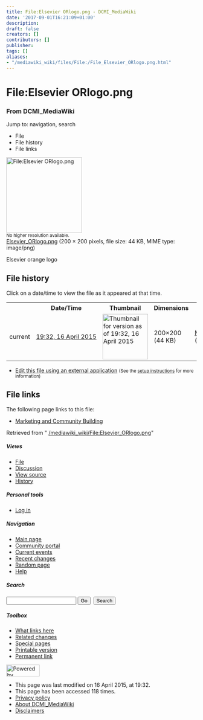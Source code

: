 ```yaml
---
title: File:Elsevier ORlogo.png - DCMI_MediaWiki
date: '2017-09-01T16:21:09+01:00'
description: 
draft: false
creators: []
contributors: []
publisher: 
tags: []
aliases:
- "/mediawiki_wiki/files/File:/File_Elsevier_ORlogo.png.html"
---
```


<a id="top"></a>
# File:Elsevier ORlogo.png

### From DCMI\_MediaWiki

Jump to: navigation, search
<!-- start content -->
- File
- File history
- File links

 [<img alt="File:Elsevier ORlogo.png" src="/images/a/ab/Elsevier_ORlogo.png" width="200" height="200">](/mediawiki_wiki/files/Elsevier_ORlogo.png)  
<small>No higher resolution available.</small>  
 [Elsevier\_ORlogo.png](/images/a/ab/Elsevier_ORlogo.png)‎ (200 × 200 pixels, file size: 44 KB, MIME type: image/png)

Elsevier orange logo

<!-- 
NewPP limit report
Preprocessor node count: 1/1000000
Post-expand include size: 0/2097152 bytes
Template argument size: 0/2097152 bytes
Expensive parser function count: 0/100
-->
## File history

Click on a date/time to view the file as it appeared at that time.

<table class="wikitable filehistory">
  <tr>
    <td></td>
    <th>Date/Time</th>
    <th>Thumbnail</th>
    <th>Dimensions</th>
    <th>User</th>
    <th>Comment</th>
  </tr>
  <tr>
    <td>current</td>
    <td class="filehistory-selected" style="white-space: nowrap;"><a href="/mediawiki_wiki/files/Elsevier_ORlogo.png">19:32, 16 April 2015</a></td>
    <td><a href="/images/a/ab/Elsevier_ORlogo.png"><img alt="Thumbnail for version as of 19:32, 16 April 2015" src="/images/a/ab/Elsevier_ORlogo.png" width="120" height="120"></a></td>
    <td>200×200 <span style="white-space: nowrap;">(44 KB)</span>
    </td>
    <td>
      <a href="/index.php?title=User:MikeCrandall&amp;action=edit&amp;redlink=1" class="new mw-userlink" title="User:MikeCrandall (page does not exist)">MikeCrandall</a> <span style="white-space: nowrap;"> <span class="mw-usertoollinks">(<a href="/index.php?title=User_talk:MikeCrandall&amp;action=edit&amp;redlink=1" class="new" title="User talk:MikeCrandall (page does not exist)">Talk</a> | <a href="/index.php/Special:Contributions/MikeCrandall" title="Special:Contributions/MikeCrandall">contribs</a>)</span></span>
    </td>
    <td> <span class="comment">(Elsevier orange logo)</span>
    </td>
  </tr>
</table>

  

- [Edit this file using an external application](/index.php?title=File:Elsevier_ORlogo.png&action=edit&externaledit=true&mode=file "File:Elsevier ORlogo.png") <small>(See the <a href="http://www.mediawiki.org/wiki/Manual:External_editors" class="external text" rel="nofollow">setup instructions</a> for more information)</small>

## File links

The following page links to this file:

- [Marketing and Community Building](/index.php/Marketing_and_Community_Building "Marketing and Community Building")

Retrieved from " [/mediawiki_wiki/File:Elsevier\_ORlogo.png](/mediawiki_wiki/files/File:/File:Elsevier_ORlogo.png.html)"

<!-- end content -->

##### Views

- [File](/mediawiki_wiki/files/File:/File:Elsevier_ORlogo.png.html "View the file page [c]")
- [Discussion](/index.php?title=File_talk:Elsevier_ORlogo.png&action=edit&redlink=1 "Discussion about the content page [t]")
- [View source](/index.php?title=File:Elsevier_ORlogo.png&action=edit "This page is protected.
You can view its source [e]")
- [History](/index.php?title=File:Elsevier_ORlogo.png&action=history "Past revisions of this page [h]")

##### Personal tools

- [Log in](/index.php?title=Special:UserLogin&returnto=File:Elsevier_ORlogo.png "You are encouraged to log in; however, it is not mandatory [o]")

<script type="text/javascript"> if (window.isMSIE55) fixalpha(); </script>

##### Navigation

- [Main page](/index.php/Main_Page "Visit the main page [z]")
- [Community portal](/index.php/DCMI_MediaWiki:Community_portal "About the project, what you can do, where to find things")
- [Current events](/index.php/DCMI_MediaWiki:Current_events "Find background information on current events")
- [Recent changes](/index.php/Special:RecentChanges "The list of recent changes in the wiki [r]")
- [Random page](/index.php/Special:Random "Load a random page [x]")
- [Help](/index.php/Help:Contents "The place to find out")

##### <label for="searchInput">Search</label>

<form action="/index.php" id="searchform">
				<input type="hidden" name="title" value="Special:Search">
				<input id="searchInput" title="Search DCMI_MediaWiki" accesskey="f" type="search" name="search">
				<input type="submit" name="go" class="searchButton" id="searchGoButton" value="Go" title="Go to a page with this exact name if exists"> 
				<input type="submit" name="fulltext" class="searchButton" id="mw-searchButton" value="Search" title="Search the pages for this text">
			</form>

##### Toolbox

- [What links here](/index.php/Special:WhatLinksHere/File:Elsevier_ORlogo.png "List of all wiki pages that link here [j]")
- [Related changes](/index.php/Special:RecentChangesLinked/File:Elsevier_ORlogo.png "Recent changes in pages linked from this page [k]")
- [Special pages](/index.php/Special:SpecialPages "List of all special pages [q]")
- [Printable version](/index.php?title=File:Elsevier_ORlogo.png&printable=yes "Printable version of this page [p]")
- [Permanent link](/index.php?title=File:Elsevier_ORlogo.png&oldid=9487 "Permanent link to this revision of the page")

<!-- end of the left (by default at least) column -->

 [<img src="/skins/common/images/poweredby_mediawiki_88x31.png" height="31" width="88" alt="Powered by MediaWiki">](http://www.mediawiki.org/)

- This page was last modified on 16 April 2015, at 19:32.
- This page has been accessed 118 times.
- [Privacy policy](/index.php/DCMI_MediaWiki:Privacy_policy "DCMI MediaWiki:Privacy policy")
- [About DCMI\_MediaWiki](/index.php/DCMI_MediaWiki:About "DCMI MediaWiki:About")
- [Disclaimers](/index.php/DCMI_MediaWiki:General_disclaimer "DCMI MediaWiki:General disclaimer")

<script>if (window.runOnloadHook) runOnloadHook();</script><!-- Served in 0.450 secs. -->
